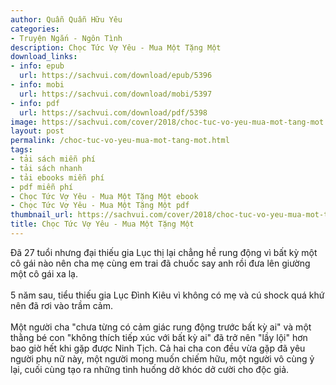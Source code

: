 ```yaml
---
author: Quẫn Quẫn Hữu Yêu
categories:
- Truyện Ngắn - Ngôn Tình
description: Chọc Tức Vợ Yêu - Mua Một Tặng Một
download_links:
- info: epub
  url: https://sachvui.com/download/epub/5396
- info: mobi
  url: https://sachvui.com/download/mobi/5397
- info: pdf
  url: https://sachvui.com/download/pdf/5398
image: https://sachvui.com/cover/2018/choc-tuc-vo-yeu-mua-mot-tang-mot.jpg
layout: post
permalink: /choc-tuc-vo-yeu-mua-mot-tang-mot.html
tags:
- tải sách miễn phí
- tải sách nhanh
- tải ebooks miễn phí
- pdf miễn phí
- Chọc Tức Vợ Yêu - Mua Một Tặng Một ebook
- Chọc Tức Vợ Yêu - Mua Một Tặng Một pdf
thumbnail_url: https://sachvui.com/cover/2018/choc-tuc-vo-yeu-mua-mot-tang-mot.jpg
title: Chọc Tức Vợ Yêu - Mua Một Tặng Một
---
```


 <div class="item-desc text-justify"> <p>Đã 27 tuổi nhưng đại thiếu gia Lục thị lại chẳng hề rung động vì bất kỳ một cô gái nào nên cha mẹ cùng em trai đã chuốc say anh rồi đưa lên giường một cô gái xa lạ.<br><br>5 năm sau, tiểu thiếu gia Lục Đình Kiêu vì không có mẹ và cú shock quá khứ nên đã rơi vào trầm cảm.<br><br>Một người cha "chưa từng có cảm giác rung động trước bất kỳ ai" và một thằng bé con "không thích tiếp xúc với bất kỳ ai" đã trở nên "lầy lội" hơn bao giờ hết khi gặp được Ninh Tịch. Cả hai cha con đều vừa gặp đã yêu người phụ nữ này, một người mong muốn chiếm hữu, một người vô cùng ỷ lại, cuối cùng tạo ra những tình huống dở khóc dở cười cho độc giả.</p> </div>
